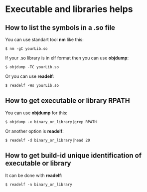 # Executable and libraries helps
## How to list the symbols in a .so file
You can use standart tool **nm** like this:
```
$ nm -gC yourLib.so
```
If your .so library is in elf format then you can use **objdump**:
```
$ objdump -TC yourLib.so
```
Or you can use **readelf**:
```
$ readelf -Ws yourLib.so
```

## How to get executable or library RPATH
You can use **objdump** for this:
```
$ objdump -x binary_or_library|grep RPATH
```
Or another option is **readelf**:
```
$ readelf -d binary_or_library|head 20
```

## How to get build-id unique identification of executable or library
It can be done with **readelf**:
```
$ readelf -n binary_or_library
```

